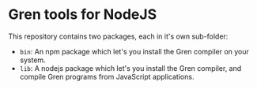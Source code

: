 # Gren tools for NodeJS

This repository contains two packages, each in it's own sub-folder:

* `bin`: An npm package which let's you install the Gren compiler on your system.
* `lib`: A nodejs package which let's you install the Gren compiler, and compile Gren programs from JavaScript applications.
